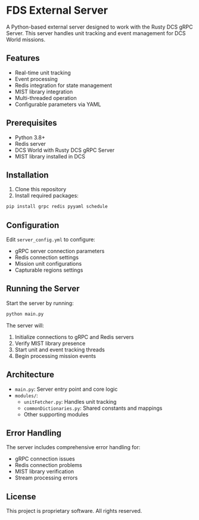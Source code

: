 # FDS External Server

A Python-based external server designed to work with the Rusty DCS gRPC Server. This server handles unit tracking and event management for DCS World missions.

## Features

- Real-time unit tracking
- Event processing
- Redis integration for state management
- MIST library integration
- Multi-threaded operation
- Configurable parameters via YAML

## Prerequisites

- Python 3.8+
- Redis server
- DCS World with Rusty DCS gRPC Server
- MIST library installed in DCS

## Installation

1. Clone this repository
2. Install required packages:
```bash
pip install grpc redis pyyaml schedule
```

## Configuration

Edit `server_config.yml` to configure:
- gRPC server connection parameters
- Redis connection settings
- Mission unit configurations
- Capturable regions settings

## Running the Server

Start the server by running:
```bash
python main.py
```

The server will:
1. Initialize connections to gRPC and Redis servers
2. Verify MIST library presence
3. Start unit and event tracking threads
4. Begin processing mission events

## Architecture

- `main.py`: Server entry point and core logic
- `modules/`:
  - `unitFetcher.py`: Handles unit tracking
  - `commonDictionaries.py`: Shared constants and mappings
  - Other supporting modules

## Error Handling

The server includes comprehensive error handling for:
- gRPC connection issues
- Redis connection problems
- MIST library verification
- Stream processing errors

## License

This project is proprietary software. All rights reserved.
